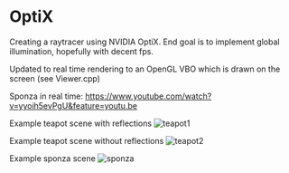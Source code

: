 # OptiX

Creating a raytracer using NVIDIA OptiX.  End goal is to implement global illumination, hopefully with decent fps.

Updated to real time rendering to an OpenGL VBO which is drawn on the screen (see Viewer.cpp)

Sponza in real time: https://www.youtube.com/watch?v=yyoih5evPgU&feature=youtu.be

Example teapot scene with reflections
![teapot1](https://raw.github.com/jkevin1/OptiX/master/reflect.png)

Example teapot scene without reflections
![teapot2](https://raw.github.com/jkevin1/OptiX/master/flat.png)

Example sponza scene
![sponza](https://raw.github.com/jkevin1/OptiX/master/sponza.png)

